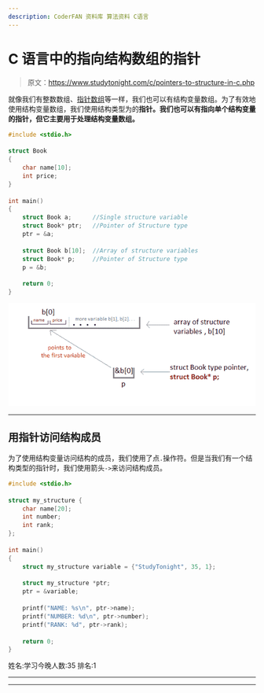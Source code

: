 ```yaml
---
description: CoderFAN 资料库 算法资料 C语言
---
```


#  C 语言中的指向结构数组的指针

> 原文：<https://www.studytonight.com/c/pointers-to-structure-in-c.php>

就像我们有整数数组、[指针数组](pointers-with-array.php)等一样，我们也可以有结构变量数组。为了有效地使用结构变量数组，我们使用结构类型为的**指针。我们也可以有指向单个结构变量的指针，但它主要用于处理结构变量数组。**

```cpp
#include <stdio.h>

struct Book
{
    char name[10];
    int price;
}

int main()
{
    struct Book a;      //Single structure variable
    struct Book* ptr;   //Pointer of Structure type
    ptr = &a;

    struct Book b[10];  //Array of structure variables
    struct Book* p;     //Pointer of Structure type
    p = &b;  

    return 0;
}
```

![Pointer to Structure array in C](img/3f7bf40e408128f080e60efa0631d77c.png)

* * *

## 用指针访问结构成员

为了使用结构变量访问结构的成员，我们使用了点`.`操作符。但是当我们有一个结构类型的指针时，我们使用箭头`->`来访问结构成员。

```cpp
#include <stdio.h>

struct my_structure {
    char name[20];
    int number;
    int rank;
};

int main()
{
    struct my_structure variable = {"StudyTonight", 35, 1};

    struct my_structure *ptr;
    ptr = &variable;

    printf("NAME: %s\n", ptr->name);
    printf("NUMBER: %d\n", ptr->number);
    printf("RANK: %d", ptr->rank);

    return 0;
}
```

姓名:学习今晚人数:35 排名:1

* * *

* * *